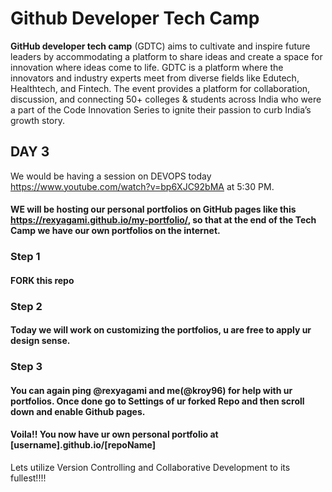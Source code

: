 # Github Developer Tech Camp

**GitHub developer tech camp** (GDTC) aims to cultivate and inspire future leaders by accommodating a platform to share ideas and create a space for innovation where ideas come to life. GDTC is a platform where the innovators and industry experts meet from diverse fields like Edutech, Healthtech, and Fintech. The event provides a platform for collaboration, discussion, and connecting 50+ colleges & students across India who were a part of the Code Innovation Series to ignite their passion to curb India’s growth story.


## DAY 3

We would be having a session on DEVOPS today <https://www.youtube.com/watch?v=bp6XJC92bMA> at 5:30 PM.

#### WE will be hosting our personal portfolios on GitHub pages like this <https://rexyagami.github.io/my-portfolio/>, so that at the end of the Tech Camp we have our own portfolios on the internet.

### Step 1
#### FORK this repo

### Step 2
#### Today we will work on customizing the portfolios, u are free to apply ur design sense.


### Step 3
#### You can again ping @rexyagami and me(@kroy96) for help with ur portfolios. Once done go to Settings of ur forked Repo and then scroll down and enable Github pages.



####  Voila!! You now have ur own personal portfolio at [username].github.io/[repoName] 

Lets utilize Version Controlling and Collaborative Development to its fullest!!!!     

